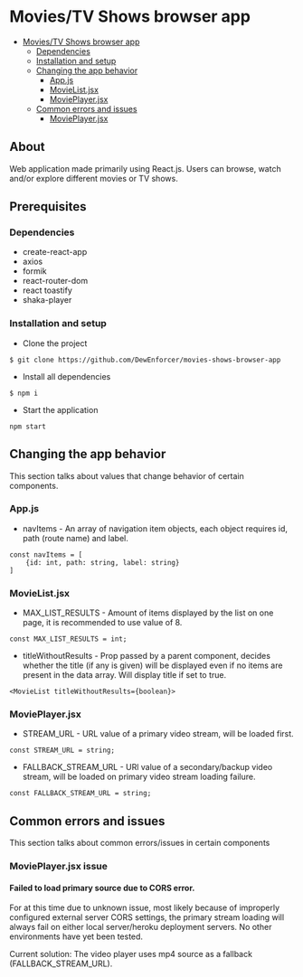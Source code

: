 # Movies/TV Shows browser app
- [Movies/TV Shows browser app](#https://github.com/DewEnforcer/movies-shows-browser-app)
    - [Dependencies](#dependencies)
    - [Installation and setup](#installation-and-setup)
    - [Changing the app behavior](#changing-the-app-behavior)
        - [App.js](#app.js)
        - [MovieList.jsx](#movielist.jsx)
        - [MoviePlayer.jsx](#movieplayer.jsx)
    - [Common errors and issues](#common-errors-and-issues)
        - [MoviePlayer.jsx](#movieplayer.jsx-issue)
## About
Web application made primarily using React.js. Users can browse, watch and/or explore different movies or TV shows.
## Prerequisites 
### Dependencies
* create-react-app
* axios
* formik
* react-router-dom
* react toastify
* shaka-player
### Installation and setup
* Clone the project
```
$ git clone https://github.com/DewEnforcer/movies-shows-browser-app
```
* Install all dependencies
```
$ npm i
```
* Start the application
```
npm start
```
## Changing the app behavior
This section talks about values that change behavior of certain components.

### App.js
* navItems - An array of navigation item objects, each object requires id, path (route name) and label.
```
const navItems = [
    {id: int, path: string, label: string}
]
```
### MovieList.jsx
* MAX_LIST_RESULTS - Amount of items displayed by the list on one page, it is recommended to use value of 8.
```
const MAX_LIST_RESULTS = int;
```
* titleWithoutResults - Prop passed by a parent component, decides whether the title (if any is given) will be displayed even if no items are present in the data array. Will display title if set to true.
```
<MovieList titleWithoutResults={boolean}>
```
### MoviePlayer.jsx
* STREAM_URL - URL value of a primary video stream, will be loaded first.
```
const STREAM_URL = string;
```
* FALLBACK_STREAM_URL - URl value of a secondary/backup video stream, will be loaded on primary video stream loading failure.
```
const FALLBACK_STREAM_URL = string;
```
## Common errors and issues
This section talks about common errors/issues in certain components

### MoviePlayer.jsx issue
#### Failed to load primary source due to CORS error.
For at this time due to unknown issue, most likely because of improperly configured external server CORS settings, the primary stream loading will always fail on either local server/heroku deployment servers. No other environments have yet been tested.

Current solution: The video player uses mp4 source as a fallback (FALLBACK_STREAM_URL).

